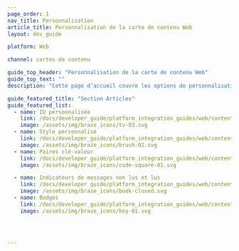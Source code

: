 ```yaml
---
page_order: 1
nav_title: Personnalisation
article_title: Personnalisation de la carte de contenu Web
layout: dev_guide

platform: Web

channel: cartes de contenu

guide_top_header: "Personnalisation de la carte de contenu Web"
guide_top_text: ""
description: "Cette page d’accueil couvre les options de personnalisation des cartes de contenu Braze Web SDK, notamment l’interface utilisateur personnalisée, le style personnalisé, les paires clé-valeur, les indicateurs de messages lus et non lus, etc."

guide_featured_title: "Section Articles"
guide_featured_list:
  - name: IU personnalisée
    link: /docs/developer_guide/platform_integration_guides/web/content_cards/customization/custom_ui/
    image: /assets/img/braze_icons/tv-03.svg
  - name: Style personnalisé
    link: /docs/developer_guide/platform_integration_guides/web/content_cards/customization/custom_styling/
    image: /assets/img/braze_icons/brush-02.svg
  - name: Paires clé-valeur
    link: /docs/developer_guide/platform_integration_guides/web/content_cards/customization/key_value_pairs/
    image: /assets/img/braze_icons/code-square-01.svg

  - name: Indicateurs de messages non lus et lus
    link: /docs/developer_guide/platform_integration_guides/web/content_cards/customization/read_and_unread/
    image: /assets/img/braze_icons/book-closed.svg
  - name: Badges
    link: /docs/developer_guide/platform_integration_guides/web/content_cards/customization/badges/
    image: /assets/img/braze_icons/key-01.svg




---
```

<br><br>
